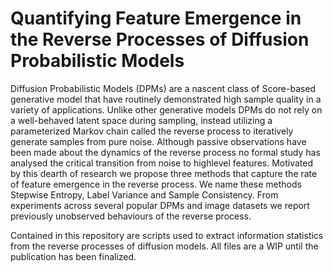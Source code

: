 # Quantifying Feature Emergence in the Reverse Processes of Diffusion Probabilistic Models
Diffusion Probabilistic Models (DPMs) are a nascent class of Score-based generative model that have routinely demonstrated high sample quality in a variety of applications. Unlike other generative models DPMs do not rely on a well-behaved latent space during sampling, instead utilizing a parameterized Markov chain called the reverse process to iteratively generate samples from pure noise. Although passive observations have been made about the dynamics of the reverse process no formal study has analysed the critical transition from noise to highlevel features. Motivated by this dearth of research we propose three methods that capture the rate of feature emergence in the reverse process. We name these methods Stepwise Entropy, Label Variance and Sample Consistency. From experiments across several popular DPMs and image datasets we report previously unobserved behaviours of the reverse process. 

Contained in this repository are scripts used to extract information statistics from the reverse processes of diffusion models. All files are a WIP until the publication has been finalized.
